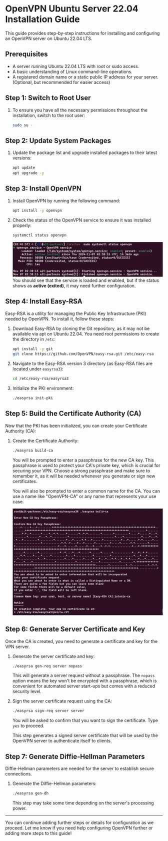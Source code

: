 # OpenVPN Ubuntu Server 22.04 Installation Guide

This guide provides step-by-step instructions for installing and configuring an OpenVPN server on Ubuntu 22.04 LTS.

## Prerequisites

- A server running Ubuntu 22.04 LTS with root or sudo access.
- A basic understanding of Linux command-line operations.
- A registered domain name or a static public IP address for your server. (Optional, but recommended for easier access)

## Step 1: Switch to Root User

1. To ensure you have all the necessary permissions throughout the installation, switch to the root user:

   ```bash
   sudo su -
   ```

## Step 2: Update System Packages

1. Update the package list and upgrade installed packages to their latest versions:

   ```bash
   apt update
   apt upgrade -y
   ```

## Step 3: Install OpenVPN

1. Install OpenVPN by running the following command:

   ```bash
   apt install -y openvpn
   ```

2. Check the status of the OpenVPN service to ensure it was installed properly:

   ```bash
   systemctl status openvpn
   ```

   ![OpenVPN Status](./images/OpenVpnStatus.png)
   You should see that the service is loaded and enabled, but if the status shows as **active (exited)**, it may need further configuration.

## Step 4: Install Easy-RSA

Easy-RSA is a utility for managing the Public Key Infrastructure (PKI) needed by OpenVPN. To install it, follow these steps:

1. Download Easy-RSA by cloning the Git repository, as it may not be available via apt on Ubuntu 22.04. You need root permissions to create the directory in `/etc`:

   ```bash
   apt install -y git
   git clone https://github.com/OpenVPN/easy-rsa.git /etc/easy-rsa
   ```

2. Navigate to the Easy-RSA version 3 directory (as Easy-RSA files are located under `easyrsa3`):

   ```bash
   cd /etc/easy-rsa/easyrsa3
   ```

3. Initialize the PKI environment:

   ```bash
   ./easyrsa init-pki
   ```

## Step 5: Build the Certificate Authority (CA)

Now that the PKI has been initialized, you can create your Certificate Authority (CA):

1. Create the Certificate Authority:

   ```bash
   ./easyrsa build-ca
   ```

   You will be prompted to enter a passphrase for the new CA key. This passphrase is used to protect your CA's private key, which is crucial for securing your VPN. Choose a strong passphrase and make sure to remember it, as it will be needed whenever you generate or sign new certificates.

   You will also be prompted to enter a common name for the CA. You can use a name like "OpenVPN-CA" or any name that represents your use case.

   ![easyrsa-build-CA](./images/easyrsa-buildca.png)

## Step 6: Generate Server Certificate and Key

Once the CA is created, you need to generate a certificate and key for the VPN server.

1. Generate the server certificate and key:

   ```bash
   ./easyrsa gen-req server nopass
   ```

   This will generate a server request without a passphrase. The `nopass` option means the key won't be encrypted with a passphrase, which is convenient for automated server start-ups but comes with a reduced security level.

2. Sign the server certificate request using the CA:

   ```bash
   ./easyrsa sign-req server server
   ```

   You will be asked to confirm that you want to sign the certificate. Type `yes` to proceed.

   This step generates a signed server certificate that will be used by the OpenVPN server to authenticate itself to clients.

## Step 7: Generate Diffie-Hellman Parameters

Diffie-Hellman parameters are needed for the server to establish secure connections.

1. Generate the Diffie-Hellman parameters:

   ```bash
   ./easyrsa gen-dh
   ```

   This step may take some time depending on the server's processing power.

---

You can continue adding further steps or details for configuration as we proceed. Let me know if you need help configuring OpenVPN further or adding more steps to this guide!
